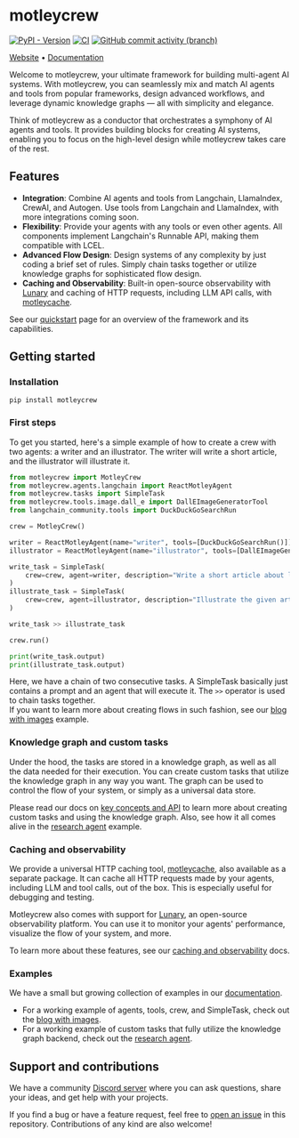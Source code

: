 # motleycrew

[![PyPI - Version](https://img.shields.io/pypi/v/motleycrew)](https://pypi.org/project/motleycrew/)
[![CI](https://github.com/ShoggothAI/motleycrew/actions/workflows/build.yml/badge.svg)](https://github.com/ShoggothAI/motleycrew/actions/workflows/build.yml)
[![GitHub commit activity (branch)](https://img.shields.io/github/commit-activity/w/ShoggothAI/motleycrew)](https://github.com/ShoggothAI/motleycrew/commits/main/)

[Website](https://motleycrew.ai) •︎ [Documentation](https://motleycrew.readthedocs.io)

Welcome to motleycrew, your ultimate framework for building multi-agent AI systems. With motleycrew, you can seamlessly mix and match AI agents and tools from popular frameworks, design advanced workflows, and leverage dynamic knowledge graphs — all with simplicity and elegance.

Think of motleycrew as a conductor that orchestrates a symphony of AI agents and tools. It provides building blocks for creating AI systems, enabling you to focus on the high-level design while motleycrew takes care of the rest.

## Features
- **Integration**: Combine AI agents and tools from Langchain, LlamaIndex, CrewAI, and Autogen. Use tools from Langchain and LlamaIndex, with more integrations coming soon.
- **Flexibility**: Provide your agents with any tools or even other agents. All components implement Langchain's Runnable API, making them compatible with LCEL.
- **Advanced Flow Design**: Design systems of any complexity by just coding a brief set of rules. Simply chain tasks together or utilize knowledge graphs for sophisticated flow design.
- **Caching and Observability**: Built-in open-source observability with [Lunary](https://github.com/lunary-ai/lunary) and caching of HTTP requests, including LLM API calls, with [motleycache](https://github.com/ShoggothAI/motleycache).

See our [quickstart](https://motleycrew.readthedocs.io/en/latest/quickstart.html) page for an overview of the framework and its capabilities.


## Getting started

### Installation
```
pip install motleycrew
```

### First steps
To get you started, here's a simple example of how to create a crew with two agents: a writer and an illustrator. The writer will write a short article, and the illustrator will illustrate it.

```python
from motleycrew import MotleyCrew
from motleycrew.agents.langchain import ReactMotleyAgent
from motleycrew.tasks import SimpleTask
from motleycrew.tools.image.dall_e import DallEImageGeneratorTool
from langchain_community.tools import DuckDuckGoSearchRun

crew = MotleyCrew()

writer = ReactMotleyAgent(name="writer", tools=[DuckDuckGoSearchRun()])
illustrator = ReactMotleyAgent(name="illustrator", tools=[DallEImageGeneratorTool()])

write_task = SimpleTask(
    crew=crew, agent=writer, description="Write a short article about latest AI advancements"
)
illustrate_task = SimpleTask(
    crew=crew, agent=illustrator, description="Illustrate the given article"
)

write_task >> illustrate_task

crew.run()

print(write_task.output)
print(illustrate_task.output)
```

Here, we have a chain of two consecutive tasks. A SimpleTask basically just contains a prompt and an agent that will execute it. The `>>` operator is used to chain tasks together.  
If you want to learn more about creating flows in such fashion, see our [blog with images](https://motleycrew.readthedocs.io/en/latest/examples/blog_with_images.html) example.

### Knowledge graph and custom tasks
Under the hood, the tasks are stored in a knowledge graph, as well as all the data needed for their execution. You can create custom tasks that utilize the knowledge graph in any way you want. The graph can be used to control the flow of your system, or simply as a universal data store.

Please read our docs on [key concepts and API](https://motleycrew.readthedocs.io/en/latest/key_concepts.html) to learn more about creating custom tasks and using the knowledge graph. Also, see how it all comes alive in the [research agent](https://motleycrew.readthedocs.io/en/latest/examples/research_agent.html) example.

### Caching and observability
We provide a universal HTTP caching tool, [motleycache](https://github.com/ShoggothAI/motleycache), also available as a separate package. It can cache all HTTP requests made by your agents, including LLM and tool calls, out of the box. This is especially useful for debugging and testing.

Motleycrew also comes with support for [Lunary](https://github.com/lunary-ai/lunary), an open-source observability platform. You can use it to monitor your agents' performance, visualize the flow of your system, and more.

To learn more about these features, see our [caching and observability](https://motleycrew.readthedocs.io/en/latest/caching_observability.html) docs.

### Examples
We have a small but growing collection of examples in our [documentation](https://motleycrew.readthedocs.io/en/latest/examples/index.html).

- For a working example of agents, tools, crew, and SimpleTask, check out the [blog with images](https://motleycrew.readthedocs.io/en/latest/examples/blog_with_images.html).
- For a working example of custom tasks that fully utilize the knowledge graph backend, check out the [research agent](https://motleycrew.readthedocs.io/en/latest/examples/research_agent.html).


## Support and contributions
We have a community [Discord server](https://discord.gg/P4Pxqf9MEs) where you can ask questions, share your ideas, and get help with your projects.

If you find a bug or have a feature request, feel free to [open an issue](https://github.com/ShoggothAI/motleycrew/issues/new) in this repository.
Contributions of any kind are also welcome!
